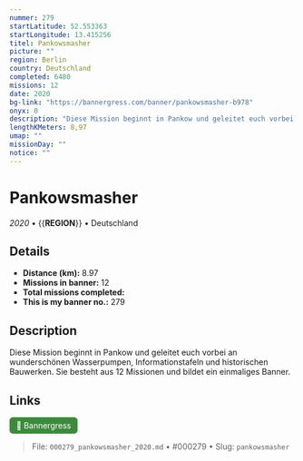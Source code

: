 ```yaml
---
nummer: 279
startLatitude: 52.553363
startLongitude: 13.415256
titel: Pankowsmasher
picture: ""
region: Berlin
country: Deutschland
completed: 6480
missions: 12
date: 2020
bg-link: "https://bannergress.com/banner/pankowsmasher-b978"
onyx: 0
description: "Diese Mission beginnt in Pankow und geleitet euch vorbei an wunderschönen Wasserpumpen, Informationstafeln und historischen Bauwerken.  Sie besteht aus 12 Missionen  und bildet ein  einmaliges Banner."
lengthKMeters: 8,97
umap: ""
missionDay: ""
notice: ""
---
```

# Pankowsmasher

*2020* • {{__REGION__}} • Deutschland





## Details
- **Distance (km):** 8.97
- **Missions in banner:** 12
- **Total missions completed:** 
- **This is my banner no.:** 279



## Description
Diese Mission beginnt in Pankow und geleitet euch vorbei an wunderschönen Wasserpumpen, Informationstafeln und historischen Bauwerken.  Sie besteht aus 12 Missionen  und bildet ein  einmaliges Banner.



## Links
<a href="https://bannergress.com/banner/pankowsmasher-b978" target="_blank" style="display:inline-block;margin-right:8px;padding:6px 12px;background:#3c8b3c;color:#fff;text-decoration:none;border-radius:6px;">🔗 Bannergress</a>



> File: `000279_pankowsmasher_2020.md` • #000279 • Slug: `pankowsmasher`
